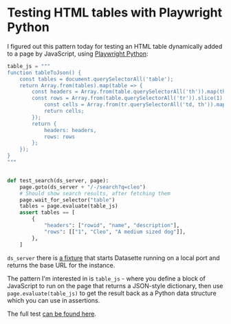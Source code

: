 # Testing HTML tables with Playwright Python

I figured out this pattern today for testing an HTML table dynamically added to a page by JavaScript, using [Playwright Python](https://playwright.dev/python/):

```python
table_js = """
function tableToJson() {
    const tables = document.querySelectorAll('table');
    return Array.from(tables).map(table => {
        const headers = Array.from(table.querySelectorAll('th')).map(th => th.textContent.trim());
        const rows = Array.from(table.querySelectorAll('tr')).slice(1).map(tr => {
            const cells = Array.from(tr.querySelectorAll('td, th')).map(cell => cell.textContent.trim());
            return cells;
        });
        return {
            headers: headers,
            rows: rows
        };
    });
}
"""


def test_search(ds_server, page):
    page.goto(ds_server + "/-/search?q=cleo")
    # Should show search results, after fetching them
    page.wait_for_selector("table")
    tables = page.evaluate(table_js)
    assert tables == [
        {
            "headers": ["rowid", "name", "description"],
            "rows": [["1", "Cleo", "A medium sized dog"]],
        },
    ]
```
`ds_server` there is [a fixture](https://github.com/simonw/datasette-search-all/blob/66bcb88717eb457a92d0cb5b47a307de70dc1eb5/tests/conftest.py#L35-L55) that starts Datasette running on a local port and returns the base URL for the instance.

The pattern I'm interested in is `table_js` - where you define a block of JavaScript to run on the page that returns a JSON-style dictionary, then use `page.evaluate(table_js)` to get the result back as a Python data structure which you can use in assertions.

The full test [can be found here](https://github.com/simonw/datasette-search-all/blob/main/tests/test_playwright.py).
